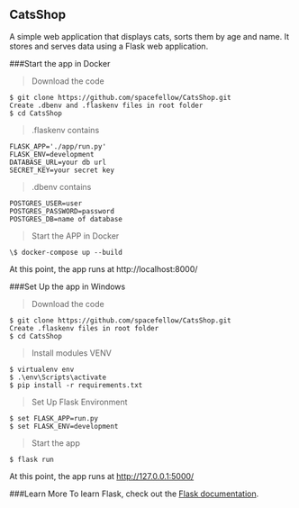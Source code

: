 ## CatsShop
A simple web application that displays cats, sorts them by age and name. It stores and serves data using a Flask web application.

###Start the app in Docker

>Download the code
```
$ git clone https://github.com/spacefellow/CatsShop.git
Create .dbenv and .flaskenv files in root folder
$ cd CatsShop
```

>.flaskenv contains
```
FLASK_APP='./app/run.py'
FLASK_ENV=development
DATABASE_URL=your db url
SECRET_KEY=your secret key
```

>.dbenv contains
```
POSTGRES_USER=user
POSTGRES_PASSWORD=password
POSTGRES_DB=name of database
```

>Start the APP in Docker
```
\$ docker-compose up --build 
```
At this point, the app runs at http://localhost:8000/


###Set Up the app in Windows

>Download the code
```
$ git clone https://github.com/spacefellow/CatsShop.git
Create .flaskenv files in root folder
$ cd CatsShop
```

>Install modules VENV
```
$ virtualenv env
$ .\env\Scripts\activate
$ pip install -r requirements.txt
```
>Set Up Flask Environment
```
$ set FLASK_APP=run.py
$ set FLASK_ENV=development
```

>Start the app
```
$ flask run
```
At this point, the app runs at http://127.0.0.1:5000/

###Learn More
To learn Flask, check out the [Flask documentation](https://flask.palletsprojects.com/en/2.2.x/).
